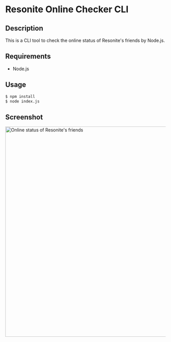 # Resonite Online Checker CLI

## Description

This is a CLI tool to check the online status of Resonite's friends by Node.js.

## Requirements

- Node.js

## Usage

```zsh
$ npm install
$ node index.js
```

## Screenshot
<img width="660" alt="Online status of Resonite's friends" src="https://github.com/igz0/resonite-online-checker-cli/assets/37741728/ba961b0a-edab-49f5-982c-dd65b7e6c7a7">
